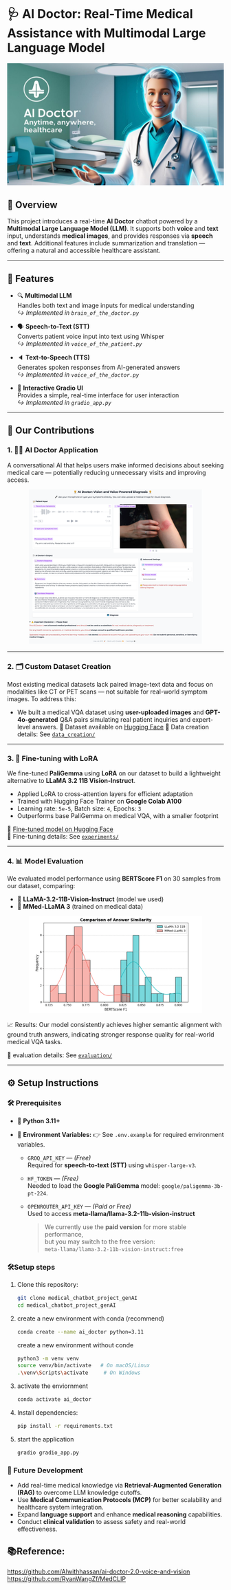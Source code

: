 # 🩺 AI Doctor: Real-Time Medical Assistance with Multimodal Large Language Model
![AI Doctor Banner](./model_fine_tune/assets/banner.jpg)
## 🧠 Overview

This project introduces a real-time **AI Doctor** chatbot powered by a **Multimodal Large Language Model (LLM)**. It supports both **voice** and **text** input, understands **medical images**, and provides responses via **speech** and **text**. Additional features include summarization and translation — offering a natural and accessible healthcare assistant.

---

## 🌟 Features

- 🔍 **Multimodal LLM**  
  Handles both text and image inputs for medical understanding  
  _↪️ Implemented in `brain_of_the_doctor.py`_

- 🗣️ **Speech-to-Text (STT)**  
  Converts patient voice input into text using Whisper  
  _↪️ Implemented in `voice_of_the_patient.py`_

- 🔈 **Text-to-Speech (TTS)**  
  Generates spoken responses from AI-generated answers  
  _↪️ Implemented in `voice_of_the_doctor.py`_

- 💬 **Interactive Gradio UI**  
  Provides a simple, real-time interface for user interaction  
  _↪️ Implemented in `gradio_app.py`_
---

## 🧪 Our Contributions

### 1. 🧑‍⚕️ AI Doctor Application
A conversational AI that helps users make informed decisions about seeking medical care — potentially reducing unnecessary visits and improving access.
  
<p align="center">
  <img src="UI.png" alt="User Interface" width="80%"/>
</p>

---

### 2. 🗂️ Custom Dataset Creation

Most existing medical datasets lack paired image-text data and focus on modalities like CT or PET scans — not suitable for real-world symptom images. To address this:

- We built a medical VQA dataset using **user-uploaded images** and **GPT-4o-generated** Q&A pairs simulating real patient inquiries and expert-level answers.
🤗 Dataset available on [Hugging Face](https://huggingface.co/datasets/SiyunHE/medical-pilagemma-lora)
📂 Data creation details: See [`data_creation/`](data_creation)

---

### 3. 🔧 Fine-tuning with LoRA

We fine-tuned **PaliGemma** using **LoRA** on our dataset to build a lightweight alternative to **LLaMA 3.2 11B Vision-Instruct**.

- Applied LoRA to cross-attention layers for efficient adaptation
- Trained with Hugging Face Trainer on **Google Colab A100**
- Learning rate: `5e-5`, Batch size: `4`, Epochs: `3`
- Outperforms base PaliGemma on medical VQA, with a smaller footprint

🤗 [Fine-tuned model on Hugging Face](https://huggingface.co/SiyunHE/medical-pilagemma-lora)  
📁 Fine-tuning details: See [`experiments/`](experiments)

---

### 4. 📊 Model Evaluation

We evaluated model performance using **BERTScore F1** on 30 samples from our dataset, comparing:

- 🔬 **LLaMA-3.2-11B-Vision-Instruct** (model we used)
- 🧬 **MMed-LLaMA 3** (trained on medical data)

<p align="center">
  <img src="evaluation/answer_similarity_comparison.png" alt="Evaluation Chart" width="80%">
</p>

📈 Results: Our model consistently achieves higher semantic alignment with ground truth answers, indicating stronger response quality for real-world medical VQA tasks.

📁 evaluation details: See [`evaluation/`](evaluation)

---

## ⚙️ Setup Instructions

### 🛠️ Prerequisites

- 🐍 **Python 3.11+**

- 🔑 **Environment Variables:**
 👉 See `.env.example` for required environment variables.

  - `GROQ_API_KEY` — _(Free)_  
    Required for **speech-to-text (STT)** using `whisper-large-v3`.

  - `HF_TOKEN` — _(Free)_  
    Needed to load the **Google PaliGemma** model: `google/paligemma-3b-pt-224`.

  - `OPENROUTER_API_KEY` — _(Paid or Free)_  
    Used to access **meta-llama/llama-3.2-11b-vision-instruct**  
    > We currently use the **paid version** for more stable performance,  
    > but you may switch to the free version:  
    > `meta-llama/llama-3.2-11b-vision-instruct:free`

### 🛠️Setup steps

1. Clone this repository:
   ```bash
   git clone medical_chatbot_project_genAI
   cd medical_chatbot_project_genAI
   ```
2. create a new environment with conda (recommend)
   ```bash
   conda create --name ai_doctor python=3.11
   ```
   create a new environment without conde
   ```bash
   python3 -m venv venv
   source venv/bin/activate   # On macOS/Linux
   .\venv\Scripts\activate     # On Windows
   ```
3. activate the enviornment
   ```bash
   conda activate ai_doctor
   ```
4. Install dependencies:
   ```bash
   pip install -r requirements.txt
   ```
5. start the application
   ```bash
   gradio gradio_app.py
   ```



### 🚀 Future Development

- Add real-time medical knowledge via **Retrieval-Augmented Generation (RAG)** to overcome LLM knowledge cutoffs.
- Use **Medical Communication Protocols (MCP)** for better scalability and healthcare system integration.
- Expand **language support** and enhance **medical reasoning** capabilities.
- Conduct **clinical validation** to assess safety and real-world effectiveness.



## 📚Reference:
https://github.com/AIwithhassan/ai-doctor-2.0-voice-and-vision <br>
https://github.com/RyanWangZf/MedCLIP
